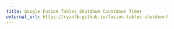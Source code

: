 ```yaml
---
title: Google Fusion Tables Shutdown Countdown Timer
external_url: https://ryanfb.github.io/fusion-tables-shutdown/
---
```

